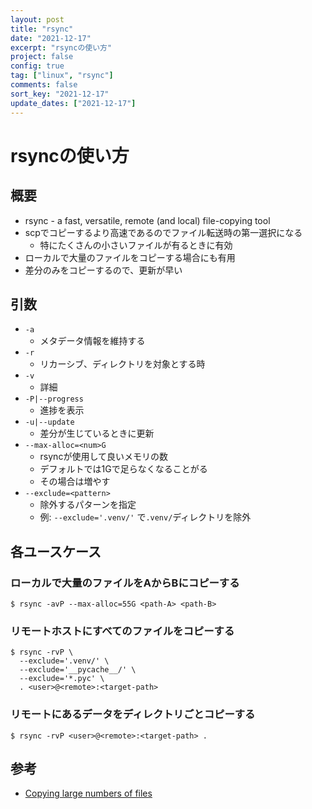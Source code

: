 ```yaml
---
layout: post
title: "rsync"
date: "2021-12-17"
excerpt: "rsyncの使い方"
project: false
config: true
tag: ["linux", "rsync"]
comments: false
sort_key: "2021-12-17"
update_dates: ["2021-12-17"]
---
```


# rsyncの使い方

## 概要
 - rsync - a fast, versatile, remote (and local) file-copying tool
 - scpでコピーするより高速であるのでファイル転送時の第一選択になる
   - 特にたくさんの小さいファイルが有るときに有効
 - ローカルで大量のファイルをコピーする場合にも有用
 - 差分のみをコピーするので、更新が早い

## 引数
 - `-a`
   - メタデータ情報を維持する
 - `-r`
   - リカーシブ、ディレクトリを対象とする時
 - `-v`
   - 詳細
 - `-P|--progress`
   - 進捗を表示
 - `-u|--update`
   - 差分が生じているときに更新
 - `--max-alloc=<num>G`
   - rsyncが使用して良いメモリの数 
   - デフォルトでは1Gで足らなくなることがる
   - その場合は増やす
 - `--exclude=<pattern>`
   - 除外するパターンを指定
   - 例: `--exclude='.venv/'` で`.venv/`ディレクトリを除外

## 各ユースケース

### ローカルで大量のファイルをAからBにコピーする

```console
$ rsync -avP --max-alloc=55G <path-A> <path-B>
```

### リモートホストにすべてのファイルをコピーする

```console
$ rsync -rvP \
  --exclude='.venv/' \
  --exclude='__pycache__/' \
  --exclude='*.pyc' \
  . <user>@<remote>:<target-path>
```

### リモートにあるデータをディレクトリごとコピーする

```console
$ rsync -rvP <user>@<remote>:<target-path> .
```

## 参考
 - [Copying large numbers of files](https://askubuntu.com/questions/1056440/copying-large-numbers-of-files)
